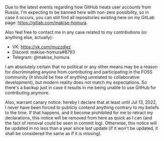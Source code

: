 Due to the latest events regarding how GitHub treats user accounts from Russia, I'm expecting to be banned here with non-zero possibility, so in case it occurs, you can still find all repositories existing here on my GitLab page: https://gitlab.com/makise-homura.

Also feel free to contact me in any case related to my contributions (or anything else, actually):
* VK: https://vk.com/muzzdiez
* Discord: makise-homura#8793
* Telegram: @makise_homura

I am absolutely certain that no political or any other means may be a reason for discriminating anyone from contributing and participating in the FOSS community (it should be free of anything unrelated to collaborative development), but modern reality does not match my expectations. So there's a backup just in case it results in me being unable to use GitHub for contributing anymore.

Also, warrant canary notice: hereby I declare that at least until Jul 13, 2022, I never have been forced to publicly contend anything contrary to my beliefs to the time. If that happens, and it become prohibited for me to retract my declarations, this notice will be removed from here as quick as I can (and the fact of removal could be seen in commit log). Otherwise, this notice will be updated in no less than a year since last update (if it won't be updated, it shall be considered the same as if it is missing).
